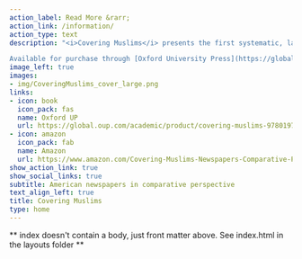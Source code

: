 ```yaml
---
action_label: Read More &rarr;
action_link: /information/
action_type: text
description: "<i>Covering Muslims</i> presents the first systematic, large-scale analysis of American newspaper coverage of Muslims. By comparing it over time with reporting on other groups and issues as well as coverage of the subject in other countries, we demonstrate conclusively how negative American newspapers have been in their treatment of Muslims across the two-decade period between 1996 and 2016, both in an absolute sense and compared to a range of other groups. The same pattern holds in other countries, such as Australia, Canada, and the UK. While 9/11 did not make coverage more negative in the long run, it did dramatically increase the prevalence of references to terrorism and extremism.\n\n

Available for purchase through [Oxford University Press](https://global.oup.com/academic/product/covering-muslims-9780197611722?cc=nl&lang=en&) and booksellers everywhere, including [Amazon (US)](https://www.amazon.com/Covering-Muslims-Newspapers-Comparative-Perspective/dp/0197611729/)"
image_left: true
images:
- img/CoveringMuslims_cover_large.png
links:
- icon: book
  icon_pack: fas
  name: Oxford UP
  url: https://global.oup.com/academic/product/covering-muslims-9780197611722?cc=nl&lang=en&
- icon: amazon
  icon_pack: fab
  name: Amazon
  url: https://www.amazon.com/Covering-Muslims-Newspapers-Comparative-Perspective/dp/0197611729/
show_action_link: true
show_social_links: true
subtitle: American newspapers in comparative perspective
text_align_left: true
title: Covering Muslims
type: home
---
```


** index doesn't contain a body, just front matter above.
See index.html in the layouts folder **
